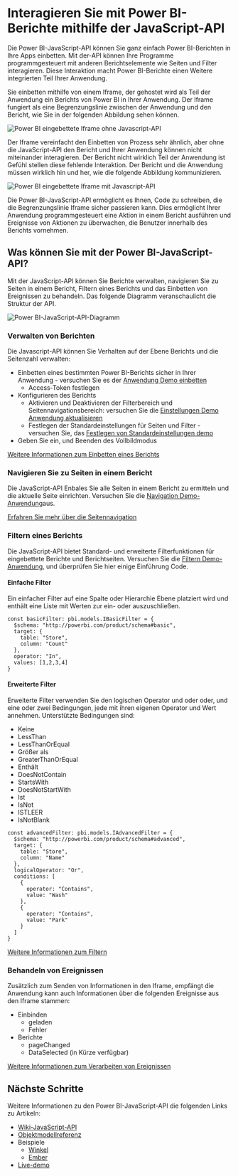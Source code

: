 <properties
   pageTitle="Auswerten von Berichten mithilfe der JavaScript-API | Microsoft Azure"
   description="Power BI eingebettete, Auswerten von Berichten mithilfe der JavaScript-API"
   services="power-bi-embedded"
   documentationCenter=""
   authors="guyinacube"
   manager="erikre"
   editor=""
   tags=""/>
<tags
   ms.service="power-bi-embedded"
   ms.devlang="NA"
   ms.topic="hero-article"
   ms.tgt_pltfrm="NA"
   ms.workload="powerbi"
   ms.date="10/04/2016"
   ms.author="asaxton"/>

# <a name="interact-with-power-bi-reports-using-the-javascript-api"></a>Interagieren Sie mit Power BI-Berichte mithilfe der JavaScript-API

Die Power BI-JavaScript-API können Sie ganz einfach Power BI-Berichten in Ihre Apps einbetten. Mit der-API können Ihre Programme programmgesteuert mit anderen Berichtselemente wie Seiten und Filter interagieren. Diese Interaktion macht Power BI-Berichte einen Weitere integrierten Teil Ihrer Anwendung.

Sie einbetten mithilfe von einem Iframe, der gehostet wird als Teil der Anwendung ein Berichts von Power BI in Ihrer Anwendung. Der Iframe fungiert als eine Begrenzungslinie zwischen der Anwendung und den Bericht, wie Sie in der folgenden Abbildung sehen können. 

![Power BI eingebettete Iframe ohne Javascript-API](media\powerbi-embedded-interact-with-reports\powerbi-embedded-interact-report-1.png)

Der Iframe vereinfacht den Einbetten von Prozess sehr ähnlich, aber ohne die JavaScript-API den Bericht und Ihrer Anwendung können nicht miteinander interagieren. Der Bericht nicht wirklich Teil der Anwendung ist Gefühl stellen diese fehlende Interaktion. Der Bericht und die Anwendung müssen wirklich hin und her, wie die folgende Abbildung kommunizieren.

![Power BI eingebettete Iframe mit Javascript-API](media\powerbi-embedded-interact-with-reports\powerbi-embedded-interact-report-2.png)

Die Power BI-JavaScript-API ermöglicht es Ihnen, Code zu schreiben, die die Begrenzungslinie Iframe sicher passieren kann. Dies ermöglicht Ihrer Anwendung programmgesteuert eine Aktion in einem Bericht ausführen und Ereignisse von Aktionen zu überwachen, die Benutzer innerhalb des Berichts vornehmen.

## <a name="what-can-you-do-with-the-power-bi-javascript-api"></a>Was können Sie mit der Power BI-JavaScript-API?
Mit der JavaScript-API können Sie Berichte verwalten, navigieren Sie zu Seiten in einem Bericht, Filtern eines Berichts und das Einbetten von Ereignissen zu behandeln. Das folgende Diagramm veranschaulicht die Struktur der API.

![Power BI-JavaScript-API-Diagramm](media\powerbi-embedded-interact-with-reports\powerbi-embedded-interact-report-3.png)


### <a name="manage-reports"></a>Verwalten von Berichten
Die Javascript-API können Sie Verhalten auf der Ebene Berichts und die Seitenzahl verwalten:

- Einbetten eines bestimmten Power BI-Berichts sicher in Ihrer Anwendung - versuchen Sie es der [Anwendung Demo einbetten](http://azure-samples.github.io/powerbi-angular-client/#/scenario1)
  - Access-Token festlegen
- Konfigurieren des Berichts
  - Aktivieren und Deaktivieren der Filterbereich und Seitennavigationsbereich: versuchen Sie die [Einstellungen Demo Anwendung aktualisieren](http://azure-samples.github.io/powerbi-angular-client/#/scenario6)
  - Festlegen der Standardeinstellungen für Seiten und Filter - versuchen Sie, das [Festlegen von Standardeinstellungen demo](http://azure-samples.github.io/powerbi-angular-client/#/scenario5)
- Geben Sie ein, und Beenden des Vollbildmodus

[Weitere Informationen zum Einbetten eines Berichts](https://github.com/Microsoft/PowerBI-JavaScript/wiki/Embedding-Basics)


### <a name="navigate-to-pages-in-a-report"></a>Navigieren Sie zu Seiten in einem Bericht
Die JavaScript-API Enbales Sie alle Seiten in einem Bericht zu ermitteln und die aktuelle Seite einrichten. Versuchen Sie die [Navigation Demo-Anwendung](http://azure-samples.github.io/powerbi-angular-client/#/scenario3)aus.

[Erfahren Sie mehr über die Seitennavigation](https://github.com/Microsoft/PowerBI-JavaScript/wiki/Page-Navigation)

### <a name="filter-a-report"></a>Filtern eines Berichts
Die JavaScript-API bietet Standard- und erweiterte Filterfunktionen für eingebettete Berichte und Berichtseiten. Versuchen Sie die [Filtern Demo-Anwendung](http://azure-samples.github.io/powerbi-angular-client/#/scenario4), und überprüfen Sie hier einige Einführung Code.  


#### <a name="basic-filters"></a>Einfache Filter
Ein einfacher Filter auf eine Spalte oder Hierarchie Ebene platziert wird und enthält eine Liste mit Werten zur ein- oder auszuschließen.

```
const basicFilter: pbi.models.IBasicFilter = {
  $schema: "http://powerbi.com/product/schema#basic",
  target: {
    table: "Store",
    column: "Count"
  },
  operator: "In",
  values: [1,2,3,4]
}
```


#### <a name="advanced-filters"></a>Erweiterte Filter
Erweiterte Filter verwenden Sie den logischen Operator und oder oder, und eine oder zwei Bedingungen, jede mit ihren eigenen Operator und Wert annehmen. Unterstützte Bedingungen sind:

- Keine
- LessThan
- LessThanOrEqual
- Größer als
- GreaterThanOrEqual
- Enthält
- DoesNotContain
- StartsWith
- DoesNotStartWith
- Ist
- IsNot
- ISTLEER
- IsNotBlank

```
const advancedFilter: pbi.models.IAdvancedFilter = {
  $schema: "http://powerbi.com/product/schema#advanced",
  target: {
    table: "Store",
    column: "Name"
  },
  logicalOperator: "Or",
  conditions: [
    {
      operator: "Contains",
      value: "Wash"
    },
    {
      operator: "Contains",
      value: "Park"
    }
  ]
}
```
[Weitere Informationen zum Filtern](https://github.com/Microsoft/PowerBI-JavaScript/wiki/Filters)


### <a name="handling-events"></a>Behandeln von Ereignissen
Zusätzlich zum Senden von Informationen in den Iframe, empfängt die Anwendung kann auch Informationen über die folgenden Ereignisse aus den Iframe stammen:

- Einbinden
  - geladen
  - Fehler
- Berichte
  - pageChanged
  - DataSelected (in Kürze verfügbar)

[Weitere Informationen zum Verarbeiten von Ereignissen](https://github.com/Microsoft/PowerBI-JavaScript/wiki/Handling-Events)


## <a name="next-steps"></a>Nächste Schritte
Weitere Informationen zu den Power BI-JavaScript-API die folgenden Links zu Artikeln:

- [Wiki-JavaScript-API](https://github.com/Microsoft/PowerBI-JavaScript/wiki)
- [Objektmodellreferenz](https://microsoft.github.io/powerbi-models/modules/_models_.html)
- Beispiele
  - [Winkel](http://azure-samples.github.io/powerbi-angular-client)
  - [Ember](https://github.com/Microsoft/powerbi-ember)
- [Live-demo](https://microsoft.github.io/PowerBI-JavaScript/demo/)
